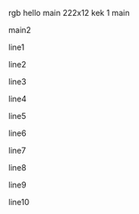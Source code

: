 rgb
hello main 222x12
kek
1
main

main2

line1

line2

line3

line4

line5

line6

line7


line8


line9

line10
